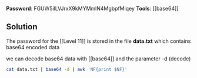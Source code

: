 **Password**: FGUW5ilLVJrxX9kMYMmlN4MgbpfMiqey
**Tools**: [[base64]]

## Solution
The password for the [[Level 11]] is stored in the file **data.txt** which contains base64 encoded data

we can decode base64 data with [[base64]] and the parameter -d (decode)

```bash
cat data.txt | base64 -d | awk 'NF{print $NF}'
```